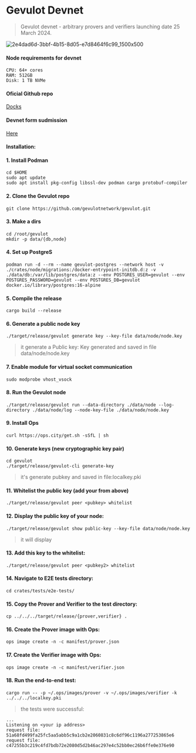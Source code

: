# Gevulot Devnet
 >Gevulot devnet - arbitrary provers and verifiers
 >launching date 25 March 2024.

![2e4dad6d-3bbf-4b15-8d05-e7d8464f6c99_1500x500](https://github.com/papadritta/Gevulot_my/assets/90826754/e10c4c4d-1085-431d-8f7b-b3b4d508e5d7)

#### Node requirements for devnet
```
CPU: 64+ cores
RAM: 512GB
Disk: 1 TB NVMe
```
#### Oficial Github repo

[Docks](ttps://github.com/gevulotnetwork/gevulot/blob/main/INSTALL.md)

#### Devnet form sudmission

[Here](https://airtable.com/appS1ebiXFs8H4OP5/pagVuySwNkMe95tIi/form)

#### Installation:

#### 1. Install Podman
```
cd $HOME
sudo apt update
sudo apt install pkg-config libssl-dev podman cargo protobuf-compiler
```
#### 2. Clone the Gevulot repo
```
git clone https://github.com/gevulotnetwork/gevulot.git
```
#### 3. Make a dirs
```
cd /root/gevulot
mkdir -p data/{db,node}
```
#### 4. Set up PostgreS
```
podman run -d --rm --name gevulot-postgres --network host -v ./crates/node/migrations:/docker-entrypoint-initdb.d:z -v ./data/db:/var/lib/postgres/data:z --env POSTGRES_USER=gevulot --env POSTGRES_PASSWORD=gevulot --env POSTGRES_DB=gevulot docker.io/library/postgres:16-alpine
```

#### 5. Compile the release
```
cargo build --release
```

#### 6. Generate a public node key
```
./target/release/gevulot generate key --key-file data/node/node.key
```
>it generate a Public key: Key generated and saved in file data/node/node.key

#### 7. Enable module for virtual socket communication
```
sudo modprobe vhost_vsock
```
#### 8. Run the Gevulot node
```
./target/release/gevulot run --data-directory ./data/node --log-directory ./data/node/log --node-key-file ./data/node/node.key
```
#### 9. Install Ops 

```
curl https://ops.city/get.sh -sSfL | sh
```
#### 10. Generate keys (new cryptographic key pair)
```
cd gevulot
./target/release/gevulot-cli generate-key
```
>it's generate pubkey <pubkey1> and saved in file:localkey.pki

#### 11. Whitelist the public key (add your <pubkey1> from above)
```
./target/release/gevulot peer <pubkey> whitelist
```
#### 12. Display the public key of your node:
```
./target/release/gevulot show public-key --key-file data/node/node.key
```
> it will display <pubkey2> 

#### 13. Add this key <pubkey2> to the whitelist:
```
./target/release/gevulot peer <pubkey2> whitelist
```
#### 14. Navigate to E2E tests directory:
```
cd crates/tests/e2e-tests/
```
#### 15. Copy the Prover and Verifier to the test directory:
```
cp ../../../target/release/{prover,verifier} .
```
#### 16. Create the Prover image with Ops:
```
ops image create -n -c manifest/prover.json
```
#### 17. Create the Verifier image with Ops:
```
ops image create -n -c manifest/verifier.json
```
#### 18. Run the end-to-end test:
```
cargo run -- -p ~/.ops/images/prover -v ~/.ops/images/verifier -k ../../../localkey.pki
```
>the tests were successful:
```
...
Listening on <your ip address>
request file: 51a68fd499fa25fc5aa5abb5c9a1cb2e2060831c8c6df96c1196a277253865e6
request file: c47255b3c219c4fd7bdb72e2080d5d2b46ac297e4c52bb0ec26b6ffe0e376e90
```






















 